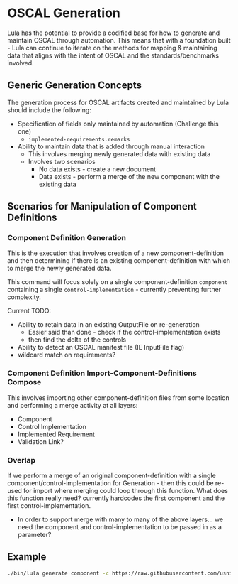 # OSCAL Generation

Lula has the potential to provide a codified base for how to generate and maintain OSCAL through automation. This means that with a foundation built - Lula can continue to iterate on the methods for mapping & maintaining data that aligns with the intent of OSCAL and the standards/benchmarks involved. 

## Generic Generation Concepts

The generation process for OSCAL artifacts created and maintained by Lula should include the following:
- Specification of fields only maintained by automation (Challenge this one)
  - `implemented-requirements.remarks`
- Ability to maintain data that is added through manual interaction
  - This involves merging newly generated data with existing data
  - Involves two scenarios
    - No data exists - create a new document
    - Data exists - perform a merge of the new component with the existing data

## Scenarios for Manipulation of Component Definitions

### Component Definition Generation

This is the execution that involves creation of a new component-definition and then determining if there is an existing component-definition with which to merge the newly generated data.

This command will focus solely on a single component-definition `component` containing a single `control-implementation` - currently preventing further complexity. 

Current TODO:
- Ability to retain data in an existing OutputFile on re-generation
  - Easier said than done - check if the control-implementation exists
  - then find the delta of the controls
- Ability to detect an OSCAL manifest file (IE InputFile flag)
- wildcard match on requirements?

### Component Definition Import-Component-Definitions Compose

This involves importing other component-definition files from some location and performing a merge activity at all layers:
- Component
- Control Implementation
- Implemented Requirement
- Validation Link?

### Overlap
If we perform a merge of an original component-definition with a single component/control-implementation for Generation - then this could be re-used for import where merging could loop through this function.
What does this function really need? currently hardcodes the first component and the first control-implementation.
- In order to support merge with many to many of the above layers... we need the component and control-implementation to be passed in as a parameter?

## Example 

```bash
./bin/lula generate component -c https://raw.githubusercontent.com/usnistgov/oscal-content/master/nist.gov/SP800-53/rev5/json/NIST_SP-800-53_rev5_catalog.json -r ac-1,ac-3,ac-3.2,ac-4 -o oscal-component.yaml --remarks assessment-objective -l debug
```